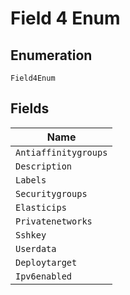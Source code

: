 
# Field 4 Enum

## Enumeration

`Field4Enum`

## Fields

| Name |
|  --- |
| `Antiaffinitygroups` |
| `Description` |
| `Labels` |
| `Securitygroups` |
| `Elasticips` |
| `Privatenetworks` |
| `Sshkey` |
| `Userdata` |
| `Deploytarget` |
| `Ipv6enabled` |

